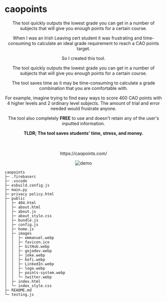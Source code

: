 # caopoints
<div style="text-align:center;margin:auto;">
  <p>The tool quickly outputs the lowest grade you can get in a number of subjects that will give you enough points for a certain course.</p>
    <p>
        When I was an Irish Leaving cert student it was frustrating and time-consuming to calculate an ideal
        grade requirement to reach a CAO points target.
    </p>
    <p>So I created this tool.</p>
    <p>The tool quickly outputs the lowest grade you can get in a number of subjects that will give you enough
        points for a certain course.</p>
    <p>The tool saves time as it may be time-consuming to calculate a grade combination that you are
        comfortable with.</p>
    <p>For example, imagine trying to find easy ways to score 400 CAO points with 4 higher levels and 2
        ordinary level subjects. The amount of trial and error needed would frustrate anyone.</p>
    <p>The tool also completely <strong>FREE</strong> to use and doesn't retain any of
        the user's inputted information.</p>
    <strong>TLDR; The tool saves students' time, stress, and money.</strong>
  
  <br>
  <br>
  <br>
  
  <p> https://caopoints.com/ </p>
  <p><img src="https://github.com/Agent421/caopoints/assets/40457467/1a164e9c-3f61-4007-8a9d-3a4f436fc072" alt="demo"></p>
</div>

```
caopoints
├─ .firebaserc
├─ .vscode
├─ esbuild.config.js
├─ main.py
├─ privacy policy.html
├─ public
│  ├─ 404.html
│  ├─ about.html
│  ├─ about.js
│  ├─ about_style.css
│  ├─ bundle.js
│  ├─ config.js
│  ├─ home.js
│  ├─ images
│  │  ├─ emmanuel.webp
│  │  ├─ favicon.ico
│  │  ├─ GitHub.webp
│  │  ├─ gojodev.webp
│  │  ├─ joke.webp
│  │  ├─ kofi.webp
│  │  ├─ LinkedIn.webp
│  │  ├─ logo.webp
│  │  ├─ points-system.webp
│  │  └─ twitter.webp
│  ├─ index.html
│  └─ index_style.css
├─ README.md
└─ testing.js

```